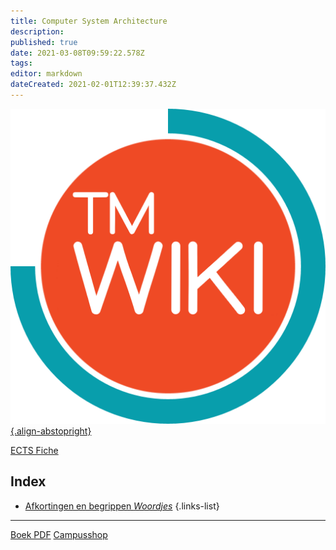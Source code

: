```yaml
---
title: Computer System Architecture
description: 
published: true
date: 2021-03-08T09:59:22.578Z
tags: 
editor: markdown
dateCreated: 2021-02-01T12:39:37.432Z
---
```


[![tmwiki_v1_noback.png](/tmwiki_v1_noback.png){.align-abstopright}](https://tmwiki.be/en/home)

[ECTS Fiche](http://onderwijsaanbodmechelenantwerpen.thomasmore.be/2020/syllabi/n/YT0743N.htm#activetab=doelstellingen_idm21968992)

## Index

- [Afkortingen en begrippen *Woordjes*](/en/Computer_System_Architecture/words)
{.links-list}

---
[Boek PDF](https://cdn.discordapp.com/attachments/801748204126339133/810804345435062272/Computer_Architecture_Sixth_Edition_A_Quantitative_Approach_by_John_L._Hennessy_David_A._Patterson_z.pdf)
[Campusshop](https://www.acco.be/nl-be/campusverkoop/thomas%20more%20de%20nayer)
